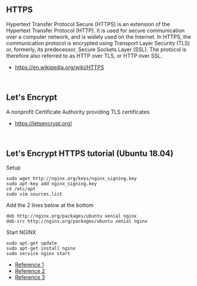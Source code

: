 ## HTTPS
Hypertext Transfer Protocol Secure (HTTPS) is an extension of the Hypertext Transfer Protocol (HTTP). It is used for secure communication over a computer network, and is widely used on the Internet. In HTTPS, the communication protocol is encrypted using Transport Layer Security (TLS) or, formerly, its predecessor, Secure Sockets Layer (SSL). The protocol is therefore also referred to as HTTP over TLS, or HTTP over SSL.

- https://en.wikipedia.org/wiki/HTTPS

<br />

## Let's Encrypt
A nonprofit Certificate Authority providing TLS certificates

- https://letsencrypt.org/

<br />

## Let's Encrypt HTTPS tutorial (Ubuntu 18.04)
Setup
```
sudo wget http://nginx.org/keys/nginx_signing.key
sudo apt-key add nginx_signing.key
cd /etc/apt
sudo vim sources.list
```

Add the 2 lines below at the bottom
```
deb http://nginx.org/packages/ubuntu xenial nginx
deb-src http://nginx.org/packages/ubuntu xenial nginx
```

Start NGINX
```
sudo apt-get update
sudo apt-get install nginx
sudo service nginx start
```


- [Reference 1](https://blog.cloudboost.io/setting-up-an-https-sever-with-node-amazon-ec2-nginx-and-lets-encrypt-46f869159469)
- [Reference 2](https://community.letsencrypt.org/t/type-unauthorized-detail-invalid-response-from/36183)
- [Reference 3](https://community.letsencrypt.org/t/certbox-could-not-automatically-find-a-matching-server-block/105265)
